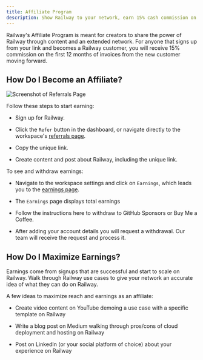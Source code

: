 ```yaml
---
title: Affiliate Program
description: Show Railway to your network, earn 15% cash commission on referral revenue.
---
```


Railway's Affiliate Program is meant for creators to share the power of Railway through content and an extended network. For anyone that signs up from your link and becomes a Railway customer, you will receive 15% commission on the first 12 months of invoices from the new customer moving forward.

## How Do I Become an Affiliate?

<Image src="https://res.cloudinary.com/railway/image/upload/v1631917786/docs/referrals_cash_ashj73.png"
alt="Screenshot of Referrals Page"
layout="intrinsic"
width={1784} height={1104} quality={80} />

Follow these steps to start earning:

- Sign up for Railway.

- Click the `Refer` button in the dashboard, or navigate directly to the workspace's <a href="https://railway.com/account/referrals" target="_blank">referrals page</a>.

- Copy the unique link.

- Create content and post about Railway, including the unique link.

To see and withdraw earnings:

- Navigate to the workspace settings and click on `Earnings`, which leads you to the <a href="https://railway.com/account/earnings" target="_blank">earnings page</a>.

- The `Earnings` page displays total earnings

- Follow the instructions here to withdraw to GitHub Sponsors or Buy Me a Coffee. 

- After adding your account details you will request a withdrawal. Our team will receive the request and process it.

## How Do I Maximize Earnings?

Earnings come from signups that are successful and start to scale on Railway. Walk through Railway use cases to give your network an accurate idea of what they can do on Railway.

A few ideas to maximize reach and earnings as an affiliate:

- Create video content on YouTube demoing a use case with a specific template on Railway

- Write a blog post on Medium walking through pros/cons of cloud deployment and hosting on Railway

- Post on LinkedIn (or your social platform of choice) about your experience on Railway
